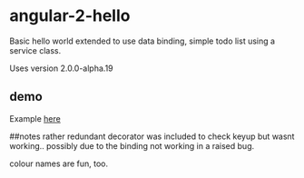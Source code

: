 # angular-2-hello
Basic hello world extended to use data binding, simple todo list using a service class.

Uses version 2.0.0-alpha.19

## demo
Example <a href="http://simonharding.net/ang2/hello-world/dist/">here</a>

##notes
rather redundant decorator was included to check keyup but wasnt working.. possibly due to the binding not working in a raised bug.

colour names are fun, too.
